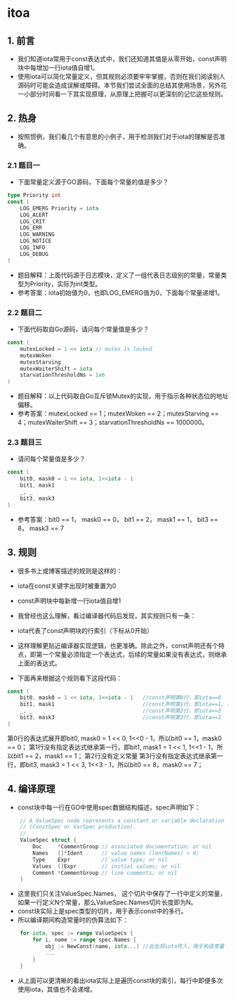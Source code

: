 itoa
===

## 1. 前言
- 我们知道iota常用于const表达式中，我们还知道其值是从零开始，const声明块中每增加一行iota值自增1。
- 使用iota可以简化常量定义，但其规则必须要牢牢掌握，否则在我们阅读别人源码时可能会造成误解或障碍。本节我们尝试全面的总结其使用场景，另外花一小部分时间看一下其实现原理，从原理上把握可以更深刻的记忆这些规则。

## 2. 热身
- 按照惯例，我们看几个有意思的小例子，用于检测我们对于iota的理解是否准确。

### 2.1 题目一
- 下面常量定义源于GO源码，下面每个常量的值是多少？
```go
type Priority int
const (
    LOG_EMERG Priority = iota
    LOG_ALERT
    LOG_CRIT
    LOG_ERR
    LOG_WARNING
    LOG_NOTICE
    LOG_INFO
    LOG_DEBUG
)
```
- 题目解释：上面代码源于日志模块，定义了一组代表日志级别的常量，常量类型为Priority，实际为int类型。
- 参考答案：iota初始值为0，也即LOG_EMERG值为0，下面每个常量递增1。

### 2.2 题目二
- 下面代码取自Go源码，请问每个常量值是多少？
```go
const (
    mutexLocked = 1 << iota // mutex is locked
    mutexWoken
    mutexStarving
    mutexWaiterShift = iota
    starvationThresholdNs = 1e6
)
```
- 题目解释：以上代码取自Go互斥锁Mutex的实现，用于指示各种状态位的地址偏移。
- 参考答案：mutexLocked == 1；mutexWoken == 2；mutexStarving == 4；mutexWaiterShift == 3；starvationThresholdNs == 1000000。

### 2.3 题目三
- 请问每个常量值是多少？
```go
const (
    bit0, mask0 = 1 << iota, 1<<iota - 1
    bit1, mask1
    _, _
    bit3, mask3
)
```
- 参考答案：bit0 == 1， mask0 == 0， bit1 == 2， mask1 == 1， bit3 == 8， mask3 == 7

## 3. 规则
- 很多书上或博客描述的规则是这样的：
- iota在const关键字出现时被重置为0
- const声明块中每新增一行iota值自增1
- 我曾经也这么理解，看过编译器代码后发现，其实规则只有一条：
- iota代表了const声明块的行索引（下标从0开始）
- 这样理解更贴近编译器实现逻辑，也更准确。除此之外，const声明还有个特点，即第一个常量必须指定一个表达式，后续的常量如果没有表达式，则继承上面的表达式。

- 下面再来根据这个规则看下这段代码：
```go
const (
    bit0, mask0 = 1 << iota, 1<<iota - 1   //const声明第0行，即iota==0
    bit1, mask1                            //const声明第1行，即iota==1, 表达式继承上面的语句
    _, _                                   //const声明第2行，即iota==2
    bit3, mask3                            //const声明第3行，即iota==3
)
```
第0行的表达式展开即bit0, mask0 = 1 << 0, 1<<0 - 1，所以bit0 == 1，mask0 == 0；
第1行没有指定表达式继承第一行，即bit1, mask1 = 1 << 1, 1<<1 - 1，所以bit1 == 2，mask1 == 1；
第2行没有定义常量
第3行没有指定表达式继承第一行，即bit3, mask3 = 1 << 3, 1<<3 - 1，所以bit0 == 8，mask0 == 7；
## 4. 编译原理
- const块中每一行在GO中使用spec数据结构描述，spec声明如下：
```go
    // A ValueSpec node represents a constant or variable declaration
    // (ConstSpec or VarSpec production).
    //
    ValueSpec struct {
        Doc     *CommentGroup // associated documentation; or nil
        Names   []*Ident      // value names (len(Names) > 0)
        Type    Expr          // value type; or nil
        Values  []Expr        // initial values; or nil
        Comment *CommentGroup // line comments; or nil
    }
```
- 这里我们只关注ValueSpec.Names， 这个切片中保存了一行中定义的常量，如果一行定义N个常量，那么ValueSpec.Names切片长度即为N。
- const块实际上是spec类型的切片，用于表示const中的多行。
- 所以编译期间构造常量时的伪算法如下：
```go
    for iota, spec := range ValueSpecs {
        for i, name := range spec.Names {
            obj := NewConst(name, iota...) //此处将iota传入，用于构造常量
            ...
        }
    }
```
- 从上面可以更清晰的看出iota实际上是遍历const块的索引，每行中即便多次使用iota，其值也不会递增。